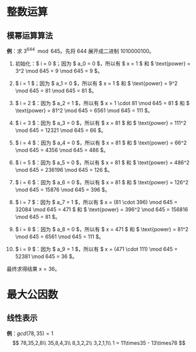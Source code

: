 # 整数运算

## 模幂运算算法

**例**：求 $3^{644} \mod 645$。先将 644 展开成二进制 1010000100。

1. 初始化：$ i = 0 $；因为 $ a_0 = 0 $，所以有 $ x = 1 $ 和 $ \text{power} = 3^2 \mod 645 = 9 \mod 645 = 9 $。

2. $ i = 1 $；因为 $ a_1 = 0 $，所以有 $ x = 1 $ 和 $ \text{power} = 9^2 \mod 645 = 81 \mod 645 = 81 $。

3. $ i = 2 $：因为 $ a_2 = 1 $，所以有 $ x = 1 \cdot 81 \mod 645 = 81 $ 和 $ \text{power} = 81^2 \mod 645 = 6561 \mod 645 = 111 $。

4. $ i = 3 $：因为 $ a_3 = 0 $，所以有 $ x = 81 $ 和 $ \text{power} = 111^2 \mod 645 = 12321 \mod 645 = 66 $。

5. $ i = 4 $：因为 $ a_4 = 0 $，所以有 $ x = 81 $ 和 $ \text{power} = 66^2 \mod 645 = 4356 \mod 645 = 486 $。

6. $ i = 5 $：因为 $ a_5 = 0 $，所以有 $ x = 81 $ 和 $ \text{power} = 486^2 \mod 645 = 236196 \mod 645 = 126 $。

7. $ i = 6 $：因为 $ a_6 = 0 $，所以有 $ x = 81 $ 和 $ \text{power} = 126^2 \mod 645 = 15876 \mod 645 = 396 $。

8. $ i = 7 $：因为 $ a_7 = 1 $，所以有 $ x = (81 \cdot 396) \mod 645 = 32084 \mod 645 = 471 $ 和 $ \text{power} = 396^2 \mod 645 = 156816 \mod 645 = 81 $。

9. $ i = 8 $：因为 $ a_8 = 0 $，所以有 $ x = 471 $ 和 $ \text{power} = 81^2 \mod 645 = 6561 \mod 645 = 111 $。

10. $ i = 9 $：因为 $ a_9 = 1 $，所以有 $ x = (471 \cdot 111) \mod 645 = 52381 \mod 645 = 36 $。

最终求得结果 $x=36$。

# 最大公因数

## 线性表示

**例**：$gcd(78,35)=1$
$$
78,35,2,8\\
35,8,4,3\\
8,3,2,2\\
3,2,1,1\\
1 = 11\times35 - 13\times78
$$
